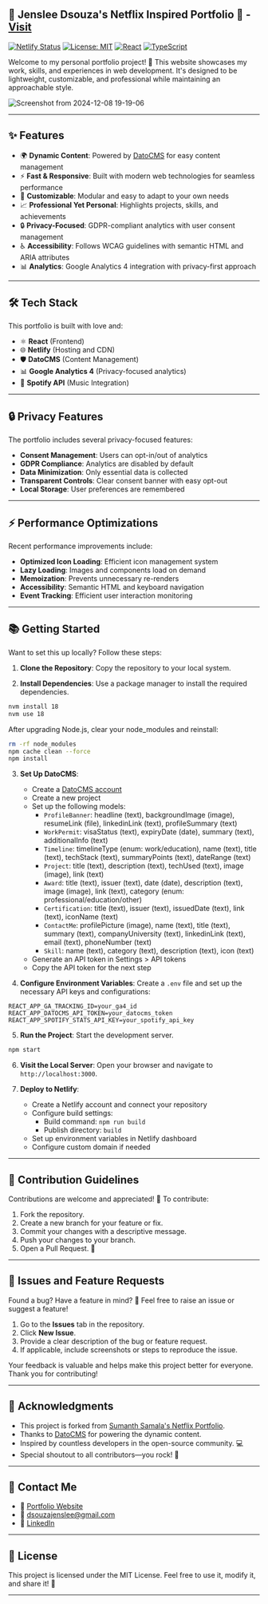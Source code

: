 ## 🌟 Jenslee Dsouza's Netflix Inspired Portfolio 🌟 - [Visit](https://portfolio.lockhart.in/)
[![Netlify Status](https://api.netlify.com/api/v1/badges/58584fb9-48fb-4155-b000-bb3c76f7a443/deploy-status)](https://app.netlify.com/sites/portfolio-jenslee/deploys)
[![License: MIT](https://img.shields.io/badge/License-MIT-yellow.svg)](https://opensource.org/licenses/MIT)
[![React](https://img.shields.io/badge/React-20232A?style=flat&logo=react&logoColor=61DAFB)](https://reactjs.org/)
[![TypeScript](https://img.shields.io/badge/TypeScript-007ACC?style=flat&logo=typescript&logoColor=white)](https://www.typescriptlang.org/)

Welcome to my personal portfolio project! 🚀 This website showcases my work, skills, and experiences in web development. It's designed to be lightweight, customizable, and professional while maintaining an approachable style.

![Screenshot from 2024-12-08 19-19-06](https://github.com/user-attachments/assets/f8220485-16ec-48cf-8cb2-7853540c5724)

---

## ✨ Features

- 🌍 **Dynamic Content**: Powered by [DatoCMS](https://www.datocms.com) for easy content management
- ⚡ **Fast & Responsive**: Built with modern web technologies for seamless performance
- 🎨 **Customizable**: Modular and easy to adapt to your own needs
- 📈 **Professional Yet Personal**: Highlights projects, skills, and achievements
- 🔒 **Privacy-Focused**: GDPR-compliant analytics with user consent management
- ♿ **Accessibility**: Follows WCAG guidelines with semantic HTML and ARIA attributes
- 📊 **Analytics**: Google Analytics 4 integration with privacy-first approach

---

## 🛠️ Tech Stack

This portfolio is built with love and:

- ⚛️ **React** (Frontend)
- 🌐 **Netlify** (Hosting and CDN)
- 🛡️ **DatoCMS** (Content Management)
- 📊 **Google Analytics 4** (Privacy-focused analytics)
- 🎵 **Spotify API** (Music Integration)

---

## 🔒 Privacy Features

The portfolio includes several privacy-focused features:

- **Consent Management**: Users can opt-in/out of analytics
- **GDPR Compliance**: Analytics are disabled by default
- **Data Minimization**: Only essential data is collected
- **Transparent Controls**: Clear consent banner with easy opt-out
- **Local Storage**: User preferences are remembered

---

## ⚡ Performance Optimizations

Recent performance improvements include:

- **Optimized Icon Loading**: Efficient icon management system
- **Lazy Loading**: Images and components load on demand
- **Memoization**: Prevents unnecessary re-renders
- **Accessibility**: Semantic HTML and keyboard navigation
- **Event Tracking**: Efficient user interaction monitoring

---

## 📚 Getting Started

Want to set this up locally? Follow these steps:

1. **Clone the Repository**: Copy the repository to your local system.

2. **Install Dependencies**: Use a package manager to install the required dependencies.
```bash
nvm install 18
nvm use 18
```

After upgrading Node.js, clear your node_modules and reinstall:
```bash
rm -rf node_modules
npm cache clean --force
npm install
```

3. **Set Up DatoCMS**:
   - Create a [DatoCMS account](https://www.datocms.com/)
   - Create a new project
   - Set up the following models:
     - `ProfileBanner`: headline (text), backgroundImage (image), resumeLink (file), linkedinLink (text), profileSummary (text)
     - `WorkPermit`: visaStatus (text), expiryDate (date), summary (text), additionalInfo (text)
     - `Timeline`: timelineType (enum: work/education), name (text), title (text), techStack (text), summaryPoints (text), dateRange (text)
     - `Project`: title (text), description (text), techUsed (text), image (image), link (text)
     - `Award`: title (text), issuer (text), date (date), description (text), image (image), link (text), category (enum: professional/education/other)
     - `Certification`: title (text), issuer (text), issuedDate (text), link (text), iconName (text)
     - `ContactMe`: profilePicture (image), name (text), title (text), summary (text), companyUniversity (text), linkedinLink (text), email (text), phoneNumber (text)
     - `Skill`: name (text), category (text), description (text), icon (text)
   - Generate an API token in Settings > API tokens
   - Copy the API token for the next step

4. **Configure Environment Variables**: Create a `.env` file and set up the necessary API keys and configurations:
```env
REACT_APP_GA_TRACKING_ID=your_ga4_id
REACT_APP_DATOCMS_API_TOKEN=your_datocms_token
REACT_APP_SPOTIFY_STATS_API_KEY=your_spotify_api_key
```

5. **Run the Project**: Start the development server.
```bash
npm start
```

6. **Visit the Local Server**: Open your browser and navigate to `http://localhost:3000`.

7. **Deploy to Netlify**:
   - Create a Netlify account and connect your repository
   - Configure build settings:
     - Build command: `npm run build`
     - Publish directory: `build`
   - Set up environment variables in Netlify dashboard
   - Configure custom domain if needed

---

## 🤝 Contribution Guidelines

Contributions are welcome and appreciated! 🥳 To contribute:

1. Fork the repository.
2. Create a new branch for your feature or fix.
3. Commit your changes with a descriptive message.
4. Push your changes to your branch.
5. Open a Pull Request. 🎉

---

## 🐛 Issues and Feature Requests

Found a bug? Have a feature in mind? 🤔 Feel free to raise an issue or suggest a feature!

1. Go to the **Issues** tab in the repository.
2. Click **New Issue**.
3. Provide a clear description of the bug or feature request.
4. If applicable, include screenshots or steps to reproduce the issue.

Your feedback is valuable and helps make this project better for everyone. Thank you for contributing!

---
## 🌟 Acknowledgments

- This project is forked from [Sumanth Samala's Netflix Portfolio](https://github.com/SamalaSumanth0262/netflix_portfolio).
- Thanks to [DatoCMS](https://www.datocms.com) for powering the dynamic content.
- Inspired by countless developers in the open-source community. 💻
- Special shoutout to all contributors—you rock! 🤘

---

## 📧 Contact Me

- 💼 [Portfolio Website](https://portfolio.lockhart.in)
- 📧 [dsouzajenslee@gmail.com](mailto:dsouzajenslee@example.com)
- 🔗 [LinkedIn](https://www.linkedin.com/in/jensleedsouza/)

---

## 📜 License

This project is licensed under the MIT License. Feel free to use it, modify it, and share it! 🌈

---
